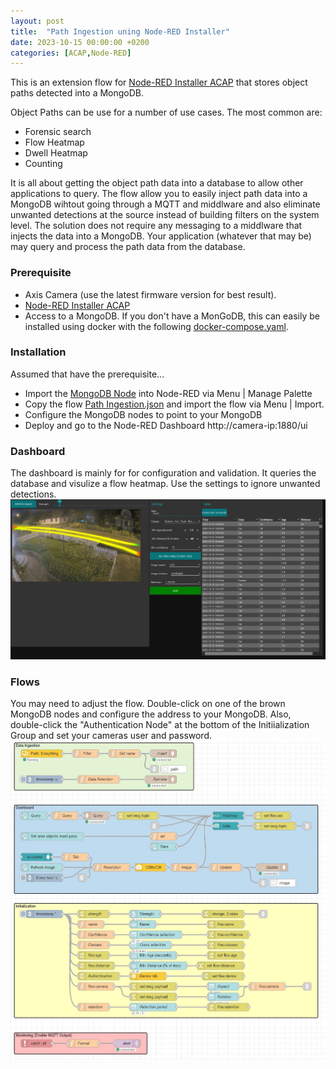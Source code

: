 ```yaml
---
layout: post
title:  "Path Ingestion uning Node-RED Installer"
date: 2023-10-15 00:00:00 +0200
categories: [ACAP,Node-RED]
---
```


This is an extension flow for [Node-RED Installer ACAP](https://pandosme.github.io/acap/node-red/2023/09/12/nodered-acap.html) that stores object paths detected into a MongoDB.

Object Paths can be use for a number of use cases.  The most common are:
* Forensic search
* Flow Heatmap
* Dwell Heatmap
* Counting

It is all about getting the object path data into a database to allow other applications to query.  The flow allow you to easily inject path data into a MongoDB wihtout going through a MQTT and middlware and also eliminate unwanted detections at the source instead of building filters on the system level.  The solution does not require any messaging to a middlware that injects the data into a MongoDB.  Your application (whatever that may be) may query and process the path data from the database.

### Prerequisite
* Axis Camera (use the latest firmware version for best result).
* [Node-RED Installer ACAP](https://pandosme.github.io/acap/node-red/2023/09/12/nodered-acap.html)
* Access to a MongoDB. If you don't have a MonGoDB, this can easily be installed using docker with the following [docker-compose.yaml](https://github.com/pandosme/EmbeddedFlows/raw/main/resources/mongodb/docker-compose.yaml).

### Installation
Assumed that have the prerequisite...
* Import the [MongoDB Node](node-red-node-mongodb) into Node-RED via Menu | Manage Palette
* Copy the flow [Path Ingestion.json](https://github.com/pandosme/EmbeddedFlows/raw/main/flows/Path%20Ingestion.json) and import the flow via Menu | Import.
* Configure the MongoDB nodes to point to your MongoDB
* Deploy and go to the Node-RED Dashboard http://camera-ip:1880/ui

### Dashboard
The dashboard is mainly for for configuration and validation.  It queries the database and visulize a flow heatmap. Use the settings to ignore unwanted detections.  
![dashboard](https://github.com/pandosme/EmbeddedFlows/raw/main/images/dashboard_path_heatmap.jpg)

### Flows
You may need to adjust the flow.  Double-click on one of the brown MongoDB nodes and configure the address to your MongoDB.  Also, double-click the "Authentication Node" at the bottom of the Initiialization Group and set your cameras user and password.
![dashboard](https://github.com/pandosme/EmbeddedFlows/raw/main/images/flow_path_heatmap.jpg)
